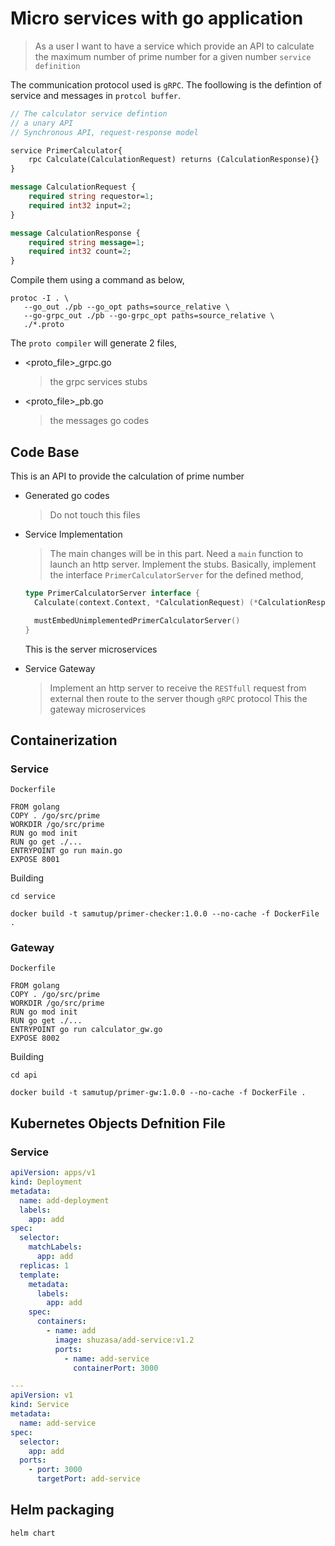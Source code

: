 # Micro services with go application
> As a user I want to have a service which provide an API to calculate the maximum number of prime number for a given number
`service definition`

The communication protocol used is `gRPC`.
The foollowing is the defintion of service and messages in  `protcol buffer`.

```proto
// The calculator service defintion
// a unary API
// Synchronous API, request-response model

service PrimerCalculator{
    rpc Calculate(CalculationRequest) returns (CalculationResponse){}
}

message CalculationRequest {
    required string requestor=1;
    required int32 input=2;
}

message CalculationResponse {
    required string message=1;
    required int32 count=2;
}
```
Compile them using a command as below,

```shell
protoc -I . \
   --go_out ./pb --go_opt paths=source_relative \
   --go-grpc_out ./pb --go-grpc_opt paths=source_relative \
   ./*.proto
```
The `proto compiler` will generate 2 files,
* <proto_file>_grpc.go
  > the grpc services stubs
* <proto_file>_pb.go
  > the messages go codes


## Code Base
This is an API to provide the calculation of prime number
* Generated go codes
  > Do not touch this files
* Service Implementation
  > The main changes will be in this part. Need a `main` function to launch an http server. 
  > Implement the stubs. Basically, implement the interface `PrimerCalculatorServer` for the defined method,
  ```go
  type PrimerCalculatorServer interface {
	Calculate(context.Context, *CalculationRequest) (*CalculationResponse, error)

	mustEmbedUnimplementedPrimerCalculatorServer()
  }
  ```
  This is the server microservices


* Service Gateway
  > Implement an http server to receive the `RESTfull` request from external then route to the server though `gRPC` protocol
  This the gateway microservices

## Containerization
### Service
`Dockerfile`
```docker
FROM golang
COPY . /go/src/prime
WORKDIR /go/src/prime
RUN go mod init
RUN go get ./...
ENTRYPOINT go run main.go
EXPOSE 8001
```
Building

```shell
cd service

docker build -t samutup/primer-checker:1.0.0 --no-cache -f DockerFile .
```

### Gateway
`Dockerfile`
```docker
FROM golang
COPY . /go/src/prime
WORKDIR /go/src/prime
RUN go mod init
RUN go get ./...
ENTRYPOINT go run calculator_gw.go
EXPOSE 8002
```
Building

```shell
cd api

docker build -t samutup/primer-gw:1.0.0 --no-cache -f DockerFile .
```

## Kubernetes Objects Defnition File

### Service
```yaml
apiVersion: apps/v1
kind: Deployment
metadata:
  name: add-deployment
  labels:
    app: add
spec:
  selector:
    matchLabels:
      app: add
  replicas: 1
  template:
    metadata:
      labels:
        app: add
    spec:
      containers:
        - name: add
          image: shuzasa/add-service:v1.2
          ports:
            - name: add-service
              containerPort: 3000

---
apiVersion: v1
kind: Service
metadata:
  name: add-service
spec:
  selector:
    app: add
  ports:
    - port: 3000
      targetPort: add-service

```

## Helm packaging
`helm chart`


